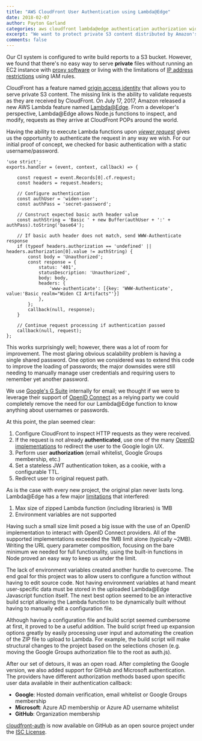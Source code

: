 ```yaml
---
title: "AWS CloudFront User Authentication using Lambda@Edge"
date: 2018-02-07
author: Payton Garland
categories: aws cloudfront lambda@edge authentication authorization widen
excerpt: "We want to protect private S3 content distributed by Amazon's CloudFront service, but we don't want to run a proxy server to authenticate requests. We explain the development process of creating a dynamic Lambda function that authenticates viewer requests utilizing the AWS CloudFront feature, Lambda@Edge."
comments: false
---
```


Our CI system is configured to write build reports to a S3 bucket. However, we found that there's no easy way to serve __private__ files without running an EC2 instance with [proxy software](https://github.com/jcomo/s3-proxy) or living with the limitations of [IP address restrictions](https://pete.wtf/2012/05/01/how-to-setup-aws-s3-access-from-specific-ips/) using IAM rules.

CloudFront has a feature named [origin access identity](http://docs.aws.amazon.com/AmazonCloudFront/latest/DeveloperGuide/private-content-restricting-access-to-s3.html#private-content-creating-oai-console) that allows you to serve private S3 content. The missing link is the ability to validate requests as they are received by CloudFront. On July 17, 2017, Amazon released a new AWS Lambda feature named [Lambda@Edge](https://docs.aws.amazon.com/lambda/latest/dg/lambda-edge.html). From a developer's perspective, Lambda@Edge allows Node.js functions to inspect, and modify, requests as they arrive at CloudFront POPs around the world.

Having the ability to execute Lambda functions upon *[viewer request](https://docs.aws.amazon.com/AmazonCloudFront/latest/DeveloperGuide/lambda-cloudfront-trigger-events.html)* gives us the opportunity to authenticate the request in any way we wish. For our initial proof of concept, we checked for basic authentication with a static username/password.

```
'use strict';
exports.handler = (event, context, callback) => {

    const request = event.Records[0].cf.request;
    const headers = request.headers;

    // Configure authentication
    const authUser = 'widen-user';
    const authPass = 'secret-password';

    // Construct expected basic auth header value
    const authString = 'Basic ' + new Buffer(authUser + ':' + authPass).toString('base64');

    // If basic auth header does not match, send WWW-Authenticate response
    if (typeof headers.authorization == 'undefined' || headers.authorization[0].value != authString) {
        const body = 'Unauthorized';
        const response = {
            status: '401',
            statusDescription: 'Unauthorized',
            body: body,
            headers: {
                'www-authenticate': [{key: 'WWW-Authenticate', value:'Basic realm="Widen CI Artifacts"'}]
            },
        };
        callback(null, response);
    }

    // Continue request processing if authentication passed
    callback(null, request);
};
```

This works surprisingly well; however, there was a lot of room for improvement. The most glaring obvious scalability problem is having a single shared password. One option we considered was to extend this code to improve the loading of passwords; the major downsides were still needing to manually manage user credentials and requiring users to remember yet another password.

We use [Google's G Suite](https://gsuite.google.com/) internally for email; we thought if we were to leverage their support of [OpenID Connect](http://openid.net/connect/) as a relying party we could completely remove the need for our Lambda@Edge function to know anything about usernames or passwords.

At this point, the plan seemed clear:

1. Configure CloudFront to inspect HTTP requests as they were received.
2. If the request is not already __authenticated__, use one of the many [OpenID implementations](http://openid.net/developers/certified/) to redirect the user to the Google login UX.
5. Perform user __authorization__ (email whitelist, Google Groups membership, etc.)
3. Set a stateless JWT authentication token, as a cookie, with a configurable TTL.
4. Redirect user to original request path.

As is the case with every new project, the original plan never lasts long. Lambda@Edge has a few major [limitations](https://docs.aws.amazon.com/AmazonCloudFront/latest/DeveloperGuide/cloudfront-limits.html#limits-lambda-at-edge) that interfered:

1. Max size of zipped Lambda function (including libraries) is 1MB
2. Environment variables are not supported

Having such a small size limit posed a big issue with the use of an OpenID implementation to interact with OpenID Connect providers. All of the supported implementations exceeded the 1MB limit alone (typically ~2MB). Writing the URL query parameter composition, focusing on the bare minimum we needed for full functionality, using the built-in functions in Node proved an easy way to keep us under the limit.

The lack of environment variables created another hurdle to overcome. The end goal for this project was to allow users to configure a function without having to edit source code. Not having environment variables at hand meant user-specific data must be stored in the uploaded Lambda@Edge Javascript function itself. The next best option seemed to be an interactive build script allowing the Lambda function to be dynamically built without having to manually edit a configuration file.

Although having a configuration file and build script seemed cumbersome at first, it proved to be a useful addition. The build script freed up expansion options greatly by easily processing user input and automating the creation of the ZIP file to upload to Lambda. For example, the build script will make structural changes to the project based on the selections chosen (e.g. moving the Google Groups authorization file to the root as auth.js).

After our set of detours, it was an open road. After completing the Google version, we also added support for GitHub and Microsoft authentication. The providers have different authorization methods based upon specific user data available in their authentication callback:

  - **Google**: Hosted domain verification, email whitelist or Google Groups membership
  - **Microsoft**: Azure AD membership or Azure AD username whitelist
  - **GitHub**: Organization membership

[cloudfront-auth](https://github.com/widen/cloudfront-auth) is now available on GitHub as an open source project under the [ISC License](https://opensource.org/licenses/ISC).



